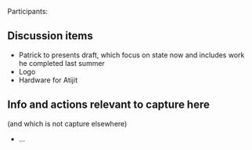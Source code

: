 Participants: 

Discussion items
----------------
* Patrick to presents draft, which focus on state now and includes work he completed last summer
* Logo
* Hardware for Atijit

Info and actions relevant to capture here
-----------------------------------------
(and which is not capture elsewhere)

* ...

